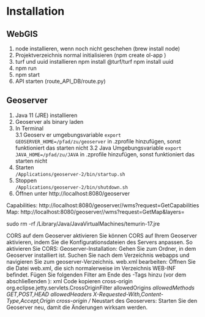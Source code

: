 # Installation 
## WebGIS
1. node installieren, wenn noch nicht geschehen (brew install node)
2. Projektverzeichnis normal initialisieren (npm create ol-app <name>)
3. turf und uuid installieren
    npm install @turf/turf
    npm install uuid
4. npm run
5. npm start
6. API starten (route_API_DB/route.py)

## Geoserver
1. Java 11 (JRE) installieren
2. Geoserver als binary laden
3. In Terminal  
3.1 Geoserv er umgebungsvariable
```export GEOSERVER_HOME=/pfad/zu/geoserver``` in .zprofile hinzufügen, sonst funktioniert das starten nicht
3.2 Java Umgebungsvariable
```export JAVA_HOME=/pfad/zu/JAVA``` in .zprofile hinzufügen, sonst funktioniert das starten nicht
4. Starten  
```/Applications/geoserver-2/bin/startup.sh```   
5. Stoppen  
```/Applications/geoserver-2/bin/shutdown.sh``` 
6. Öffnen unter http://localhost:8080/geoserver


Capabilities:
http://localhost:8080/geoserver/<Dienstname>/wms?request=GetCapabilities
Map:
http://localhost:8080/geoserver/<Dienstname>/wms?request=GetMap&layers=<Layername>




sudo rm -rf /Library/Java/JavaVirtualMachines/temurin-17.jre



CORS auf dem Geoserver aktivieren
Sie können CORS auf Ihrem Geoserver aktivieren, indem Sie die Konfigurationsdateien des Servers anpassen.
So aktivieren Sie CORS:
Geoserver-Installation:
Gehen Sie zum Ordner, in dem Geoserver installiert ist.
Suchen Sie nach dem Verzeichnis webapps und navigieren Sie zum geoserver-Verzeichnis.
web.xml bearbeiten:
Öffnen Sie die Datei web.xml, die sich normalerweise im Verzeichnis WEB-INF befindet.
Fügen Sie folgenden Filter am Ende des <web-app>-Tags hinzu (vor dem abschließenden </web-app>):
xml
Code kopieren
<filter>
    <filter-name>cross-origin</filter-name>
    <filter-class>org.eclipse.jetty.servlets.CrossOriginFilter</filter-class>
    <init-param>
        <param-name>allowedOrigins</param-name>
        <param-value>*</param-value> <!-- Hier können Sie spezifische Domains angeben, wenn nötig -->
    </init-param>
    <init-param>
        <param-name>allowedMethods</param-name>
        <param-value>GET,POST,HEAD</param-value>
    </init-param>
    <init-param>
        <param-name>allowedHeaders</param-name>
        <param-value>X-Requested-With,Content-Type,Accept,Origin</param-value>
    </init-param>
</filter>
<filter-mapping>
    <filter-name>cross-origin</filter-name>
    <url-pattern>/*</url-pattern>
</filter-mapping>
Neustart des Geoservers:
Starten Sie den Geoserver neu, damit die Änderungen wirksam werden.